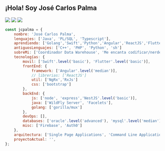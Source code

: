 <h2> 
    ¡Hola! Soy José Carlos Palma
</h2>
<p>
<img src="https://img.shields.io/badge/version-v38.6%20stable-orange">
<img src="https://img.shields.io/badge/build%20life-passing-green">
<img src="https://img.shields.io/badge/tests%20life-6%20passed%2C%202%20failed%2C%201%20skipped-informational">
</p>

```javascript
const jcpalma = {
    nombre: 'José Carlos Palma',
    lenguajes: ['Java', 'PL/SQL', 'Typescript'],
    aprendiendo: ['Golang','Swift','Python','Angular','ReactJS','Flutter/Dart']
    antiguosLenguajes: ['C++', 'PHP', 'Python', 'sh']
    sobreMi: ['Coordinador Data Warehouse', 'Me encanta codificar/nerdear', 'Desarrollo Web/Aplicaciones', 'Música/Películas'],
    tecnologías: {
        movil: ['Swift'.level('basic'), 'Flutter'.level('basic')],
        frontEnd: {
            framework: ['Angular'.level('median')],
            // librerias: ['ReactJS']
            util: ['NgRx','RxJs']
            css: ['bootstrap']
        },
        backEnd: {
            js: ['node', 'express','NestJS'.level('basic')],
            java: ['WildFly Server', 'Facelets'],
            golang: ['gorilla/mux']
        },
        devOps: [],
        databases: ['oracle'.level('advanced'), 'mysql'.level('median'), 'mongodb'.level('basic')],
        misc: ['Firebase', 'Auth0']
    },
    arquitectura: ['Single Page Applications', 'Command Line Application', 'Desktop Application'],
    proyectoActual: '',
};
```

<!--
**jcpalma/jcpalma** is a ✨ _special_ ✨ repository because its `README.md` (this file) appears on your GitHub profile.

Here are some ideas to get you started:

- 🔭 I’m currently working on ...
- 🌱 I’m currently learning ...
- 👯 I’m looking to collaborate on ...
- 🤔 I’m looking for help with ...
- 💬 Ask me about ...
- 📫 How to reach me: ...
- 😄 Pronouns: ...
- ⚡ Fun fact: ...
-->
